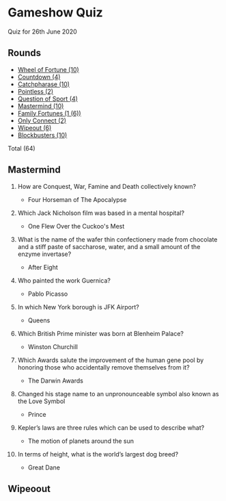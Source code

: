 # Gameshow Quiz

Quiz for 26th June 2020

## Rounds

- [Wheel of Fortune (10)](wheel_of_fortune/)
- [Countdown (4)](countdown/)
- [Catchpharase (10)](catchphrase/)
- [Pointless (2)](pointless/)
- [Question of Sport (4)](question_of_sport/)
- [Mastermind (10)](/)
- [Family Fortunes (1 (6))](family_fortunes/)
- [Only Connect (2)](only_connect/)
- [Wipeout (6)](/)
- [Blockbusters (10)](blockbusters/)

Total (64)

## Mastermind

1. How are Conquest, War, Famine and Death collectively known?
    - Four Horseman of The Apocalypse

1. Which Jack Nicholson film was based in a mental hospital?
    - One Flew Over the Cuckoo's Mest

1. What is the name of the wafer thin confectionery made from chocolate and a stiff paste of saccharose, water, and a small amount of the enzyme invertase?
    - After Eight

1. Who painted the work Guernica?
    - Pablo Picasso

1. In which New York borough is JFK Airport?
    - Queens

1. Which British Prime minister was born at Blenheim Palace?
    - Winston Churchill

1. Which Awards salute the improvement of the human gene pool by honoring those who accidentally remove themselves from it?
    - The Darwin Awards

1. Changed his stage name to an unpronounceable symbol also known as the Love Symbol
    - Prince

1. Kepler’s laws are three rules which can be used to describe what?
    - The motion of planets around the sun

1. In terms of height, what is the world’s largest dog breed?
    - Great Dane

## Wipeoout
